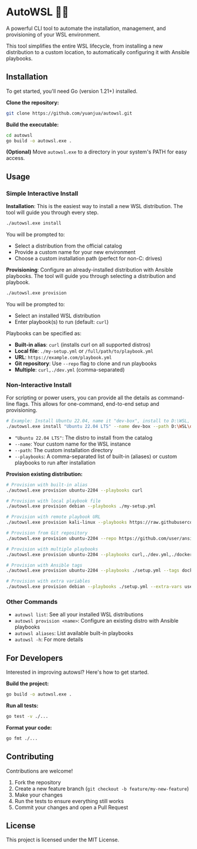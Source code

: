 # AutoWSL 🐧✨

A powerful CLI tool to automate the installation, management, and provisioning of your WSL environment.

This tool simplifies the entire WSL lifecycle, from installing a new distribution to a custom location, to automatically configuring it with Ansible playbooks.

## Installation

To get started, you'll need Go (version 1.21+) installed.

**Clone the repository:**

```bash
git clone https://github.com/yuanjua/autowsl.git
```

**Build the executable:**

```bash
cd autowsl
go build -o autowsl.exe .
```

**(Optional)** Move `autowsl.exe` to a directory in your system's PATH for easy access.

## Usage

### Simple Interactive Install

**Installation**: This is the easiest way to install a new WSL distribution. The tool will guide you through every step.

```bash
./autowsl.exe install
```

You will be prompted to:
- Select a distribution from the official catalog
- Provide a custom name for your new environment
- Choose a custom installation path (perfect for non-C: drives)

**Provisioning**: Configure an already-installed distribution with Ansible playbooks. The tool will guide you through selecting a distribution and playbook.

```bash
./autowsl.exe provision
```

You will be prompted to:
- Select an installed WSL distribution
- Enter playbook(s) to run (default: `curl`)

Playbooks can be specified as:
- **Built-in alias**: `curl` (installs curl on all supported distros)
- **Local file**: `./my-setup.yml` or `/full/path/to/playbook.yml`
- **URL**: `https://example.com/playbook.yml`
- **Git repository**: Use `--repo` flag to clone and run playbooks
- **Multiple**: `curl,./dev.yml` (comma-separated)

### Non-Interactive Install

For scripting or power users, you can provide all the details as command-line flags. This allows for one-command, end-to-end setup and provisioning.

```bash
# Example: Install Ubuntu 22.04, name it "dev-box", install to D:\WSL, and run the 'curl' playbook
./autowsl.exe install "Ubuntu 22.04 LTS" --name dev-box --path D:\WSL\dev --playbooks curl
```

- `"Ubuntu 22.04 LTS"`: The distro to install from the catalog
- `--name`: Your custom name for the WSL instance
- `--path`: The custom installation directory
- `--playbooks`: A comma-separated list of built-in (aliases) or custom playbooks to run after installation

**Provision existing distribution:**

```bash
# Provision with built-in alias
./autowsl.exe provision ubuntu-2204 --playbooks curl

# Provision with local playbook file
./autowsl.exe provision debian --playbooks ./my-setup.yml

# Provision with remote playbook URL
./autowsl.exe provision kali-linux --playbooks https://raw.githubusercontent.com/user/repo/main/setup.yml

# Provision from Git repository
./autowsl.exe provision ubuntu-2204 --repo https://github.com/user/ansible-playbooks

# Provision with multiple playbooks
./autowsl.exe provision ubuntu-2204 --playbooks curl,./dev.yml,./docker.yml

# Provision with Ansible tags
./autowsl.exe provision ubuntu-2204 --playbooks ./setup.yml --tags docker,nodejs

# Provision with extra variables
./autowsl.exe provision debian --playbooks ./setup.yml --extra-vars user=john --extra-vars env=dev
```

### Other Commands

- `autowsl list`: See all your installed WSL distributions
- `autowsl provision <name>`: Configure an existing distro with Ansible playbooks
- `autowsl aliases`: List available built-in playbooks
- `autowsl -h`: For more details

## For Developers

Interested in improving autowsl? Here's how to get started.

**Build the project:**

```bash
go build -o autowsl.exe .
```

**Run all tests:**

```bash
go test -v ./...
```

**Format your code:**

```bash
go fmt ./...
```

## Contributing

Contributions are welcome!

1. Fork the repository
2. Create a new feature branch (`git checkout -b feature/my-new-feature`)
3. Make your changes
4. Run the tests to ensure everything still works
5. Commit your changes and open a Pull Request

## License

This project is licensed under the MIT License.
